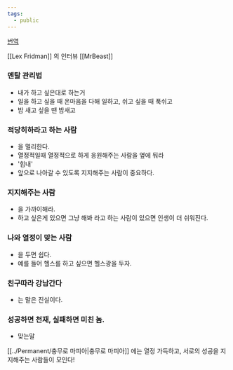 ```yaml
---
tags:
  - public
---
```

[번역](https://www.youtube.com/watch?v=NXFiuQx_70c)

[[Lex Fridman]] 의 인터뷰
[[MrBeast]]

### 멘탈 관리법

* 내가 하고 싶은대로 하는거
* 일을 하고 싶을 때 온마음을 다해 일하고, 쉬고 싶을 때 푹쉬고
* 밤 새고 싶을 땐 밤새고

### 적당히하라고 하는 사람
* 을 멀리한다.
* 열정적일때 열정적으로 하게 응원해주는 사람을 옆에 둬라
* '힘내'
* 앞으로 나아갈 수 있도록 지지해주는 사람이 중요하다.

### 지지해주는 사람
* 을 가까이해라.
* 하고 싶은게 있으면 그냥 해봐 라고 하는 사람이 있으면 인생이 더 쉬워진다.

### 나와 열정이 맞는 사람
* 을 두면 쉽다.
* 예를 들어 헬스를 하고 싶으면 헬스광을 두자.

### 친구따라 강남간다
* 는 말은 진실이다.

### 성공하면 천재, 실패하면 미친 놈.
* 맞는말

[[../Permanent/충무로 마피아|충무로 마피아]] 에는 열정 가득하고, 서로의 성공을 지지해주는 사람들이 모인다!